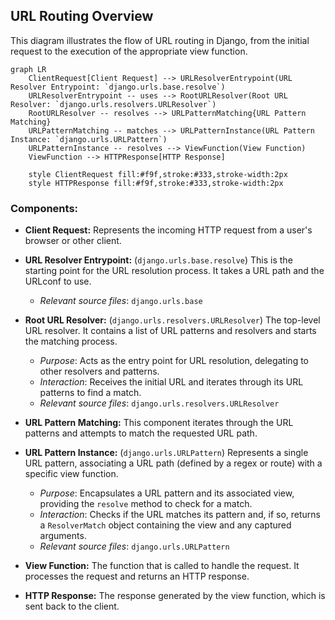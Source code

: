 ## URL Routing Overview

This diagram illustrates the flow of URL routing in Django, from the initial request to the execution of the appropriate view function.

```mermaid
graph LR
    ClientRequest[Client Request] --> URLResolverEntrypoint(URL Resolver Entrypoint: `django.urls.base.resolve`)
    URLResolverEntrypoint -- uses --> RootURLResolver(Root URL Resolver: `django.urls.resolvers.URLResolver`)
    RootURLResolver -- resolves --> URLPatternMatching{URL Pattern Matching}
    URLPatternMatching -- matches --> URLPatternInstance(URL Pattern Instance: `django.urls.URLPattern`)
    URLPatternInstance -- resolves --> ViewFunction(View Function)
    ViewFunction --> HTTPResponse[HTTP Response]

    style ClientRequest fill:#f9f,stroke:#333,stroke-width:2px
    style HTTPResponse fill:#f9f,stroke:#333,stroke-width:2px
```

### Components:

*   **Client Request:** Represents the incoming HTTP request from a user's browser or other client.

*   **URL Resolver Entrypoint:** (`django.urls.base.resolve`) This is the starting point for the URL resolution process. It takes a URL path and the URLconf to use.
    *   *Relevant source files*: `django.urls.base`

*   **Root URL Resolver:** (`django.urls.resolvers.URLResolver`) The top-level URL resolver. It contains a list of URL patterns and resolvers and starts the matching process.
    *   *Purpose*: Acts as the entry point for URL resolution, delegating to other resolvers and patterns.
    *   *Interaction*: Receives the initial URL and iterates through its URL patterns to find a match.
    *   *Relevant source files*: `django.urls.resolvers.URLResolver`

*   **URL Pattern Matching:** This component iterates through the URL patterns and attempts to match the requested URL path.

*   **URL Pattern Instance:** (`django.urls.URLPattern`) Represents a single URL pattern, associating a URL path (defined by a regex or route) with a specific view function.
    *   *Purpose*: Encapsulates a URL pattern and its associated view, providing the `resolve` method to check for a match.
    *   *Interaction*: Checks if the URL matches its pattern and, if so, returns a `ResolverMatch` object containing the view and any captured arguments.
    *   *Relevant source files*: `django.urls.URLPattern`

*   **View Function:** The function that is called to handle the request. It processes the request and returns an HTTP response.

*   **HTTP Response:** The response generated by the view function, which is sent back to the client.
